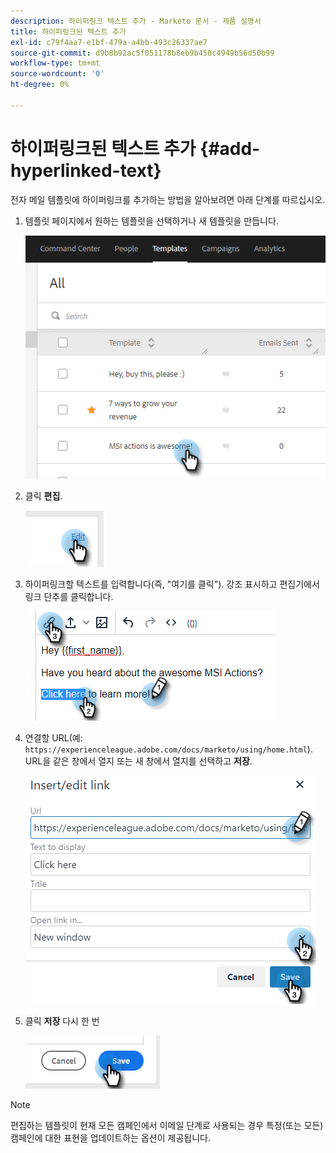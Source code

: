 ```yaml
---
description: 하이퍼링크 텍스트 추가 - Marketo 문서 - 제품 설명서
title: 하이퍼링크된 텍스트 추가
exl-id: c79f4aa7-e1bf-479a-a4bb-493c26337ae7
source-git-commit: d9b8b92ac5f051178b8eb9b450c4949b56d50b99
workflow-type: tm+mt
source-wordcount: '0'
ht-degree: 0%

---
```


# 하이퍼링크된 텍스트 추가 {#add-hyperlinked-text}

전자 메일 템플릿에 하이퍼링크를 추가하는 방법을 알아보려면 아래 단계를 따르십시오.

1. 템플릿 페이지에서 원하는 템플릿을 선택하거나 새 템플릿을 만듭니다.

   ![](assets/add-hyperlinked-text-1.png)

1. 클릭 **편집**.

   ![](assets/add-hyperlinked-text-2.png)

1. 하이퍼링크할 텍스트를 입력합니다(즉, &quot;여기를 클릭&quot;). 강조 표시하고 편집기에서 링크 단추를 클릭합니다.

   ![](assets/add-hyperlinked-text-3.png)

1. 연결할 URL(예: `https://experienceleague.adobe.com/docs/marketo/using/home.html`). URL을 같은 창에서 열지 또는 새 창에서 열지를 선택하고 **저장**.

   ![](assets/add-hyperlinked-text-4.png)

1. 클릭 **저장** 다시 한 번

   ![](assets/add-hyperlinked-text-5.png)

>[!NOTE]
>
>편집하는 템플릿이 현재 모든 캠페인에서 이메일 단계로 사용되는 경우 특정(또는 모든) 캠페인에 대한 표현을 업데이트하는 옵션이 제공됩니다.

